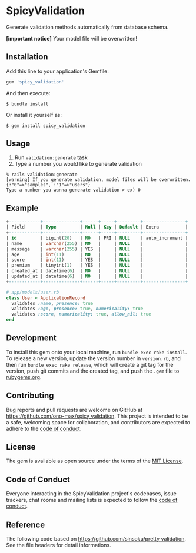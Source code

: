# SpicyValidation

Generate validation methods automatically from database schema.

**[important notice]** Your model file will be overwritten!

## Installation

Add this line to your application's Gemfile:

```ruby
gem 'spicy_validation'
```

And then execute:

    $ bundle install

Or install it yourself as:

    $ gem install spicy_validation

## Usage

1. Run `validation:generate` task
2. Type a number you would like to generate validation
```shell
% rails validation:generate
[warning] If you generate validation, model files will be overwritten.
{:"0"=>"samples", :"1"=>"users"}
Type a number you wanna generate validation > ex) 0
```

## Example

```sql
+------------+--------------+------+-----+---------+----------------+
| Field      | Type         | Null | Key | Default | Extra          |
+------------+--------------+------+-----+---------+----------------+
| id         | bigint(20)   | NO   | PRI | NULL    | auto_increment |
| name       | varchar(255) | NO   |     | NULL    |                |
| message    | varchar(255) | YES  |     | NULL    |                |
| age        | int(11)      | NO   |     | NULL    |                |
| score      | int(11)      | YES  |     | NULL    |                |
| premium    | tinyint(1)   | YES  |     | NULL    |                |
| created_at | datetime(6)  | NO   |     | NULL    |                |
| updated_at | datetime(6)  | NO   |     | NULL    |                |
+------------+--------------+------+-----+---------+----------------+
```

```ruby
# app/models/user.rb
class User < ApplicationRecord
  validates :name, presence: true
  validates :age, presence: true, numericality: true
  validates :score, numericality: true, allow_nil: true
end
```

## Development

To install this gem onto your local machine, run `bundle exec rake install`. To release a new version, update the version number in `version.rb`, and then run `bundle exec rake release`, which will create a git tag for the version, push git commits and the created tag, and push the `.gem` file to [rubygems.org](https://rubygems.org).

## Contributing

Bug reports and pull requests are welcome on GitHub at https://github.com/ono-max/spicy_validation. This project is intended to be a safe, welcoming space for collaboration, and contributors are expected to adhere to the [code of conduct](https://github.com/ono-max/spicy_validation/blob/master/CODE_OF_CONDUCT.md).

## License

The gem is available as open source under the terms of the [MIT License](https://opensource.org/licenses/MIT).

## Code of Conduct

Everyone interacting in the SpicyValidation project's codebases, issue trackers, chat rooms and mailing lists is expected to follow the [code of conduct](https://github.com/ono-max/spicy_validation/blob/master/CODE_OF_CONDUCT.md).

## Reference

The following code based on https://github.com/sinsoku/pretty_validation. See the file headers for detail informations.
